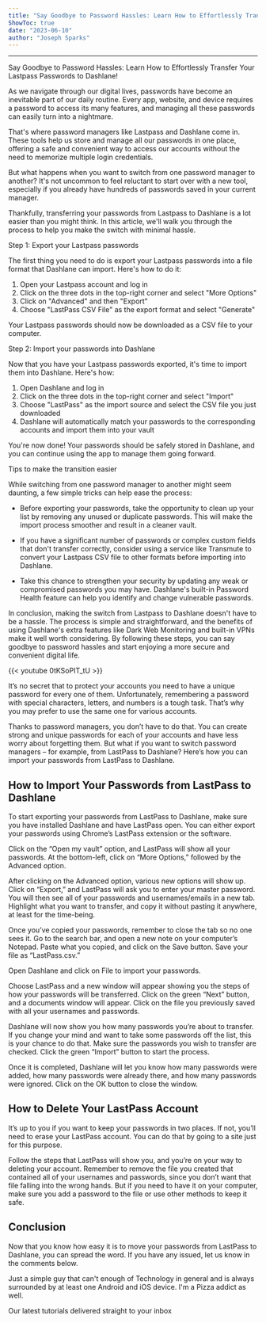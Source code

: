 ```yaml
---
title: "Say Goodbye to Password Hassles: Learn How to Effortlessly Transfer Your Lastpass Passwords to Dashlane!"
ShowToc: true 
date: "2023-06-10"
author: "Joseph Sparks"
---
```

*****
Say Goodbye to Password Hassles: Learn How to Effortlessly Transfer Your Lastpass Passwords to Dashlane!

As we navigate through our digital lives, passwords have become an inevitable part of our daily routine. Every app, website, and device requires a password to access its many features, and managing all these passwords can easily turn into a nightmare.

That's where password managers like Lastpass and Dashlane come in. These tools help us store and manage all our passwords in one place, offering a safe and convenient way to access our accounts without the need to memorize multiple login credentials.

But what happens when you want to switch from one password manager to another? It's not uncommon to feel reluctant to start over with a new tool, especially if you already have hundreds of passwords saved in your current manager.

Thankfully, transferring your passwords from Lastpass to Dashlane is a lot easier than you might think. In this article, we'll walk you through the process to help you make the switch with minimal hassle.

Step 1: Export your Lastpass passwords

The first thing you need to do is export your Lastpass passwords into a file format that Dashlane can import. Here's how to do it:

1. Open your Lastpass account and log in
2. Click on the three dots in the top-right corner and select "More Options"
3. Click on "Advanced" and then "Export"
4. Choose "LastPass CSV File" as the export format and select "Generate"

Your Lastpass passwords should now be downloaded as a CSV file to your computer.

Step 2: Import your passwords into Dashlane

Now that you have your Lastpass passwords exported, it's time to import them into Dashlane. Here's how:

1. Open Dashlane and log in
2. Click on the three dots in the top-right corner and select "Import"
3. Choose "LastPass" as the import source and select the CSV file you just downloaded
4. Dashlane will automatically match your passwords to the corresponding accounts and import them into your vault

You're now done! Your passwords should be safely stored in Dashlane, and you can continue using the app to manage them going forward.

Tips to make the transition easier

While switching from one password manager to another might seem daunting, a few simple tricks can help ease the process:

- Before exporting your passwords, take the opportunity to clean up your list by removing any unused or duplicate passwords. This will make the import process smoother and result in a cleaner vault.

- If you have a significant number of passwords or complex custom fields that don't transfer correctly, consider using a service like Transmute to convert your Lastpass CSV file to other formats before importing into Dashlane.

- Take this chance to strengthen your security by updating any weak or compromised passwords you may have. Dashlane's built-in Password Health feature can help you identify and change vulnerable passwords.

In conclusion, making the switch from Lastpass to Dashlane doesn't have to be a hassle. The process is simple and straightforward, and the benefits of using Dashlane's extra features like Dark Web Monitoring and built-in VPNs make it well worth considering. By following these steps, you can say goodbye to password hassles and start enjoying a more secure and convenient digital life.

{{< youtube 0tKSoPIT_tU >}} 



It’s no secret that to protect your accounts you need to have a unique password for every one of them. Unfortunately, remembering a password with special characters, letters, and numbers is a tough task. That’s why you may prefer to use the same one for various accounts.
 
Thanks to password managers, you don’t have to do that. You can create strong and unique passwords for each of your accounts and have less worry about forgetting them. But what if you want to switch password managers – for example, from LastPass to Dashlane? Here’s how you can import your passwords from LastPass to Dashlane.
 
## How to Import Your Passwords from LastPass to Dashlane
 
To start exporting your passwords from LastPass to Dashlane, make sure you have installed Dashlane and have LastPass open. You can either export your passwords using Chrome’s LastPass extension or the software.
 
Click on the “Open my vault” option, and LastPass will show all your passwords. At the bottom-left, click on “More Options,” followed by the Advanced option.
 

 
After clicking on the Advanced option, various new options will show up. Click on “Export,” and LastPass will ask you to enter your master password. You will then see all of your passwords and usernames/emails in a new tab. Highlight what you want to transfer, and copy it without pasting it anywhere, at least for the time-being.
 
Once you’ve copied your passwords, remember to close the tab so no one sees it. Go to the search bar, and open a new note on your computer’s Notepad. Paste what you copied, and click on the Save button. Save your file as “LastPass.csv.”
 
Open Dashlane and click on File to import your passwords.
 
Choose LastPass and a new window will appear showing you the steps of how your passwords will be transferred. Click on the green “Next” button, and a documents window will appear. Click on the file you previously saved with all your usernames and passwords.
 
Dashlane will now show you how many passwords you’re about to transfer. If you change your mind and want to take some passwords off the list, this is your chance to do that. Make sure the passwords you wish to transfer are checked. Click the green “Import” button to start the process.
 
Once it is completed, Dashlane will let you know how many passwords were added, how many passwords were already there, and how many passwords were ignored. Click on the OK button to close the window.
 
## How to Delete Your LastPass Account
 
It’s up to you if you want to keep your passwords in two places. If not, you’ll need to erase your LastPass account. You can do that by going to a site just for this purpose.
 
Follow the steps that LastPass will show you, and you’re on your way to deleting your account. Remember to remove the file you created that contained all of your usernames and passwords, since you don’t want that file falling into the wrong hands. But if you need to have it on your computer, make sure you add a password to the file or use other methods to keep it safe.
 
## Conclusion
 
Now that you know how easy it is to move your passwords from LastPass to Dashlane, you can spread the word. If you have any issued, let us know in the comments below.
 
Just a simple guy that can't enough of Technology in general and is always surrounded by at least one Android and iOS device. I'm a Pizza addict as well.
 
Our latest tutorials delivered straight to your inbox




